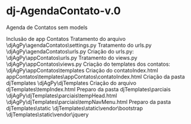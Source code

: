 # dj-AgendaContato-v.0
Agenda de Contatos sem models

Inclusão de app Contatos
Tratamento do arquivo
\djAgPy\agendaContatos\settings.py
Tratamento do urls.py
\djAgPy\agendaContatos\urls.py
Criação do urls.py:
\djAgPy\appContatos\urls.py
Tratamento do views.py
\djAgPy\appContatos\views.py
Criação do templates dos contatos:
\djAgPy\appContatos\templates
Criação do contatoIndex.html
appContatos\templates\appContatos\contatoIndex.html
Criação da pasta djTemplates
\djAgPy\djTemplates
Criação do arquivo djTemplates\tempIndex.html
Preparo da pasta djTemplates\parciais
\djAgPy\djTemplates\parciais\tempHead.html
\djAgPy\djTemplates\parciais\tempNavMenu.html
Preparo da pasta djTemplates\static
\djTemplates\static\vendor\bootstrap
\djTemplates\static\vendor\jquery
